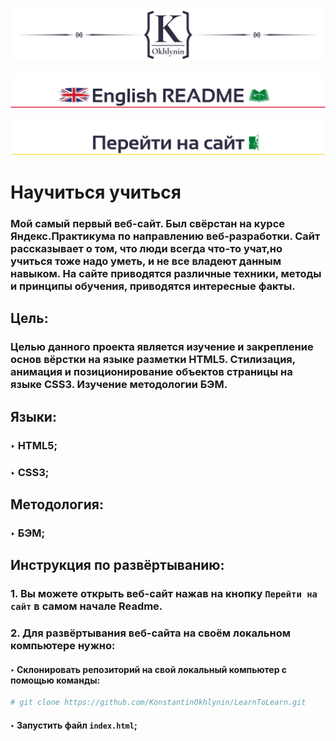    ![Header](https://github.com/KonstantinOkhlynin/KonstantinOkhlynin/blob/main/assets/Logo.svg)
   [![Header](https://github.com/KonstantinOkhlynin/KonstantinOkhlynin/blob/main/assets/EnglishReadme.svg)](https://github.com/KonstantinOkhlynin/LearnToLearn/blob/master/README.EN.MD)
   [![Header](https://github.com/KonstantinOkhlynin/KonstantinOkhlynin/blob/main/assets/GoToTheWebsiteRu.svg)](https://konstantinokhlynin.github.io/LearnToLearn)
# Научиться учиться
### Мой самый первый веб-сайт. Был свёрстан на курсе Яндекс.Практикума по направлению веб-разработки. Сайт рассказывает о том, что люди всегда что-то учат,но учиться тоже надо уметь, и не все владеют данным навыком. На сайте приводятся различные техники, методы и принципы обучения, приводятся интересные факты.
## Цель: 
### Целью данного проекта является изучение и закрепление основ вёрстки на языке разметки HTML5. Стилизация, анимация и позиционирование объектов страницы на языке CSS3. Изучение методологии БЭМ.
## Языки:
### ‣ HTML5;
### ‣ CSS3;
## Методология:
### ‣ БЭМ;
## Инструкция по развёртыванию:
### 1. Вы можете открыть веб-сайт нажав на кнопку `Перейти на сайт` в самом начале Readme.
### 2. Для развёртывания веб-сайта на своём локальном компьютере нужно:
#### ‣ Склонировать репозиторий на свой локальный компьютер c помощью команды:
```bash
# git clone https://github.com/KonstantinOkhlynin/LearnToLearn.git
``` 
#### ‣ Запустить файл `index.html`;